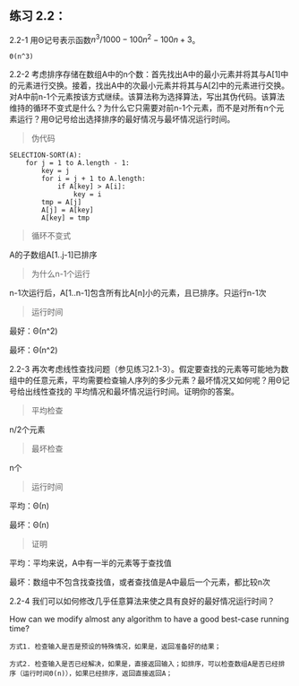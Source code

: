 ## 练习 2.2：

2.2-1 用Θ记号表示函数$n^3/1000-100n^2-100n+3$。
```
Θ(n^3)
```

2.2-2 考虑排序存储在数组A中的n个数：首先找出A中的最小元素并将其与A[1]中的元素进行交换。接着，找出A中的次最小元素并将其与A[2]中的元素进行交换。对A中前n-1个元素按该方式继续。该算法称为选择算法，写出其伪代码。该算法维持的循环不变式是什么？为什么它只需要对前n-1个元素，而不是对所有n个元素运行？用Θ记号给出选择排序的最好情况与最坏情况运行时间。

> 伪代码
```
SELECTION-SORT(A):
    for j = 1 to A.length - 1:
        key = j
        for i = j + 1 to A.length:
            if A[key] > A[i]:
                key = i
        tmp = A[j]
        A[j] = A[key]
        A[key] = tmp        
```

> 循环不变式

A的子数组A[1..j-1]已排序

> 为什么n-1个运行

n-1次运行后，A[1..n-1]包含所有比A[n]小的元素，且已排序。只运行n-1次

> 运行时间

最好：Θ(n^2)

最坏：Θ(n^2)

2.2-3 再次考虑线性查找问题（参见练习2.1-3）。假定要查找的元素等可能地为数组中的任意元素，平均需要检查输人序列的多少元素？最坏情况又如何呢？用Θ记号给出线性查找的
平均情况和最坏情况运行时间。证明你的答案。

> 平均检查

n/2个元素

> 最坏检查

n个

> 运行时间

平均：Θ(n)

最坏：Θ(n)

> 证明

平均：平均来说，A中有一半的元素等于查找值

最坏：数组中不包含找查找值，或者查找值是A中最后一个元素，都比较n次


2.2-4 我们可以如何修改几乎任意算法来使之具有良好的最好情况运行时间？

How can we modify almost any algorithm to have a good best-case running time?

```
方式1. 检查输入是否是预设的特殊情况，如果是，返回准备好的结果；

方式2. 检查输入是否已经解决，如果是，直接返回输入；如排序，可以检查数组A是否已经排序（运行时间Θ(n)），如果已经排序，返回直接返回A；

```